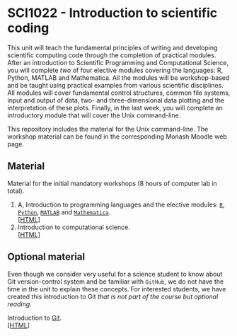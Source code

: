 # SCI1022 - Introduction to scientific coding

This unit will teach the fundamental principles of writing and developing scientific computing code through the completion of practical modules. After an introduction to Scientific Programming and Computational Science, you will complete *two* of four elective modules covering the languages: R, Python, MATLAB and Mathematica. All the modules will be workshop-based and be taught using practical examples from various scientific disciplines. All modules will cover fundamental control structures, common file systems, input and output of data, two- and three-dimensional data plotting and the interpretation of these plots. Finally, in the last week, you will complete an introductory module that will cover the Unix command-line.

This repository includes the material for the Unix command-line. The workshop material can be found in the corresponding Monash Moodle web page.

## Material

Material for the initial mandatory workshops (8 hours of computer lab in total).

1. A, Introduction to programming languages and the elective modules: [`R`](https://en.wikipedia.org/wiki/R_(programming_language)), [`Python`](https://en.wikipedia.org/wiki/Python_(programming_language)), [`MATLAB`](https://en.wikipedia.org/wiki/MATLAB) and [`Mathematica`](https://en.wikipedia.org/wiki/Wolfram_Mathematica).<br>[[HTML]](./introduction.md)
2. Introduction to computational science.<br> 
[[HTML]](./computational-science.md)


## Optional material

Even though we consider very useful for a science student to know about Git version-control system and be familiar with `GitHub`, we do not have the time in the unit to explain these concepts. For interested students, we have created this introduction to Git _that is not part of the course but optional reading._

Introduction to [Git](https://en.wikipedia.org/wiki/Git).<br> 
[[HTML]](./Git.md)
